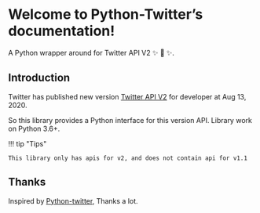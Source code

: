 # Welcome to Python-Twitter’s documentation!

A Python wrapper around for Twitter API V2 :sparkles: :cake: :sparkles:.


## Introduction

Twitter has published new version [Twitter API V2](https://twitter.com/TwitterDev/status/1293593516040269825) for developer at Aug 13, 2020.

So this library provides a Python interface for this version API. Library work on Python 3.6+.

!!! tip "Tips"

    This library only has apis for v2, and does not contain api for v1.1


## Thanks

Inspired by [Python-twitter](https://github.com/bear/python-twitter), Thanks a lot.
